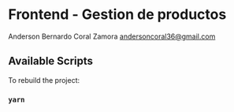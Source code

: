 # Frontend - Gestion de productos

Anderson Bernardo Coral Zamora
andersoncoral36@gmail.com

## Available Scripts

To rebuild the project:

### `yarn`
